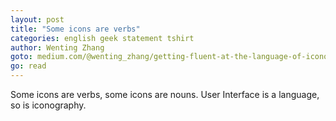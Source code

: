 ```yaml
---
layout: post
title: "Some icons are verbs"
categories: english geek statement tshirt
author: Wenting Zhang
goto: medium.com/@wenting_zhang/getting-fluent-at-the-language-of-iconography-3415d03d0a8f
go: read
---
```

Some icons are verbs, some icons are nouns. User Interface is a language, so is iconography.
